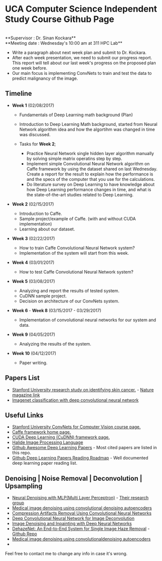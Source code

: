 # UCA Computer Science Independent Study Course Github Page
<br>
**Supervisor : Dr. Sinan Kockara**
<br>
**Meeting date : Wednesday's 10:00 am at 311 HPC Lab**

 - Write a paragraph about next week plan and submit to Dr. Kockara.
 - After each week presentation, we need to submit our progress report. This report will tell about our last week's progress on the proposed plan one week before.
 - Our main focus is implementing ConvNets to train and test the data to predict malignancy of the image.


 ## Timeline


 - **Week 1** (02/08/2017)
	- Fundamentals of Deep Learning math background (Plan)

	- Introduction to Deep Learning Math background, started from Neural Network algorithm idea and how the algortihm was changed in time was discussed.
	- Tasks for **Week 2**;
		- Practice Neural Network single hidden layer algorithm manually by solving simple matrix operatins step by step.
		- Implement simple Convolutional Neural Network algorithm on Caffe framework by using the dataset shared on last Wednesday. Create a report for the result to explain how the performance is and the specs of the computer that you use for the calculations. 
		- Do literature survey on Deep Learning to have knowledge about how Deep Learning performance changes in time, and what is the state-of-the-art studies related to Deep Learning.

 - **Week 2** (02/15/2017)
	- Introduction to Caffe.
	- Sample project/example of Caffe. (with and without CUDA implementation)
	- Learning about our dataset. 

 - **Week 3** (02/22/2017)
	- How to train Caffe Convolutional Neural Network system?
	- Implementation of the system will start from this week.

 - **Week 4** (03/01/2017)
	- How to test Caffe Convolutional Neural Network system?

 - **Week 5** (03/08/2017)
	- Analyzing and report the results of tested system. 
	- CuDNN sample project.
	- Decision on architecture of our ConvNets system.

 - **Week 6** - **Week 8** (03/15/2017 - 03/29/2017)
	- Implementation of convolutional neural networks for our system and data.

 - **Week 9** (04/05/2017)
	- Analyzing the results of the system.

 - **Week 10** (04/12/2017)
	- Paper writing.

 ## Papers List
 - [Stanford University research study on identifying skin cancer.](http://news.stanford.edu/2017/01/25/artificial-intelligence-used-identify-skin-cancer/) - [Nature magazine link](http://www.nature.com/nature/journal/v542/n7639/pdf/nature21056.pdf)
 - [Imagenet classification with deep convolutional neural network](http://papers.nips.cc/paper/4824-imagenet-classification-with-deep-convolutional-neural-networks.pdf)

 ## Useful Links
 - [Stanford University ConvNets for Computer Vision course page.](http://cs231n.stanford.edu/)
 - [Caffe framework home page.](http://caffe.berkeleyvision.org/)
 - [CUDA Deep Learning (CuDNN) framework page.](https://developer.nvidia.com/cudnn)
 - [Halide Image Processing Language](http://halide-lang.org/)
 - [Github Awesome Deep Learning Papers](https://github.com/terryum/awesome-deep-learning-papers) - Most cited papers are listed in this repo.
 - [Github Deep Learning Papers Reading Roadmap](https://github.com/songrotek/Deep-Learning-Papers-Reading-Roadmap) - Well documented deep learning paper reading list.
 

## Denoising | Noise Removal | Deconvolution | Upsampling
 - [Neural Denoising with MLP(Multi Layer Perceptron)](http://webdav.is.mpg.de/pixel/files/neural_denoising/paper.pdf) - [Their research group](http://people.tuebingen.mpg.de/burger/neural_denoising/)
 - [Medical image denoising using convolutional denoising autoencoders](https://arxiv.org/pdf/1608.04667.pdf)
 - [Compression Artifacts Removal Using Convolutional Neural Networks](https://arxiv.org/pdf/1605.00366.pdf)
 - [Deep Convolutional Neural Network for Image Deconvolution](https://papers.nips.cc/paper/5485-deep-convolutional-neural-network-for-image-deconvolution.pdf)
 - [Image Denoising and Inpainting with Deep Neural Networks](https://papers.nips.cc/paper/4686-image-denoising-and-inpainting-with-deep-neural-networks.pdf)
 - [DehazeNet: An End-to-End System for Single Image Haze Removal](https://arxiv.org/pdf/1601.07661.pdf) - [Github Repo](https://github.com/zlinker/DehazeNet)
 - [Medical image denoising using convolutionaldenoising autoencoders](https://www.researchgate.net/publication/306226599_Medical_image_denoising_using_convolutional_denoising_autoencoders)
 - 




Feel free to contact me to change any info in case it's wrong.